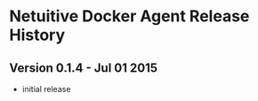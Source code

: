 Netuitive Docker Agent Release History
======================================

Version 0.1.4 - Jul 01 2015
---------------------------
- initial release
